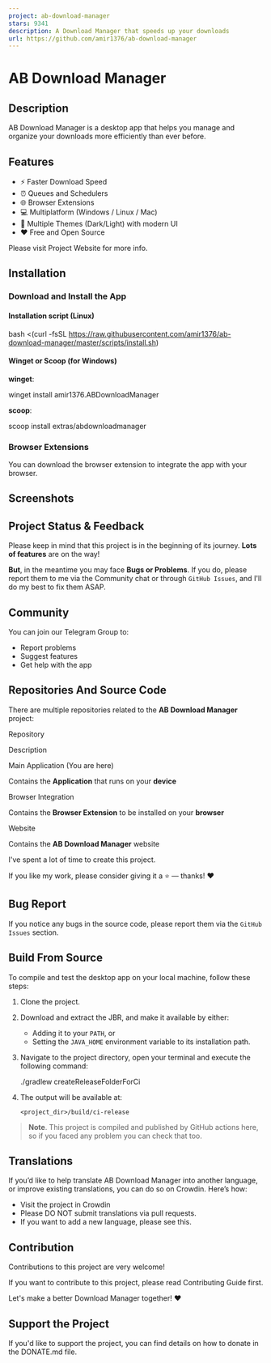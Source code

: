 ```yaml
---
project: ab-download-manager
stars: 9341
description: A Download Manager that speeds up your downloads
url: https://github.com/amir1376/ab-download-manager
---
```


AB Download Manager
===================

Description
-----------

AB Download Manager is a desktop app that helps you manage and organize your downloads more efficiently than ever before.

Features
--------

-   ⚡️ Faster Download Speed
-   ⏰ Queues and Schedulers
-   🌐 Browser Extensions
-   💻 Multiplatform (Windows / Linux / Mac)
-   🌙 Multiple Themes (Dark/Light) with modern UI
-   ❤️ Free and Open Source

Please visit Project Website for more info.

Installation
------------

### Download and Install the App

#### Installation script (Linux)

bash <(curl -fsSL https://raw.githubusercontent.com/amir1376/ab-download-manager/master/scripts/install.sh)

#### Winget or Scoop (for Windows)

**winget**:

winget install amir1376.ABDownloadManager

**scoop**:

scoop install extras/abdownloadmanager

### Browser Extensions

You can download the browser extension to integrate the app with your browser.

Screenshots
-----------

Project Status & Feedback
-------------------------

Please keep in mind that this project is in the beginning of its journey. **Lots of features** are on the way!

**But**, in the meantime you may face **Bugs or Problems**. If you do, please report them to me via the Community chat or through `GitHub Issues`, and I'll do my best to fix them ASAP.

Community
---------

You can join our Telegram Group to:

-   Report problems
-   Suggest features
-   Get help with the app

Repositories And Source Code
----------------------------

There are multiple repositories related to the **AB Download Manager** project:

Repository

Description

Main Application (You are here)

Contains the **Application** that runs on your **device**

Browser Integration

Contains the **Browser Extension** to be installed on your **browser**

Website

Contains the **AB Download Manager** website

I've spent a lot of time to create this project.

If you like my work, please consider giving it a ⭐ — thanks! ❤️

Bug Report
----------

If you notice any bugs in the source code, please report them via the `GitHub Issues` section.

Build From Source
-----------------

To compile and test the desktop app on your local machine, follow these steps:

1.  Clone the project.
    
2.  Download and extract the JBR, and make it available by either:
    
    -   Adding it to your `PATH`, or
    -   Setting the `JAVA_HOME` environment variable to its installation path.
3.  Navigate to the project directory, open your terminal and execute the following command:
    
    ./gradlew createReleaseFolderForCi
    
4.  The output will be available at:
    
    ```
    <project_dir>/build/ci-release
    ```
    

> **Note**. This project is compiled and published by GitHub actions here, so if you faced any problem you can check that too.

Translations
------------

If you’d like to help translate AB Download Manager into another language, or improve existing translations, you can do so on Crowdin. Here’s how:

-   Visit the project in Crowdin
-   Please DO NOT submit translations via pull requests.
-   If you want to add a new language, please see this.

Contribution
------------

Contributions to this project are very welcome!

If you want to contribute to this project, please read Contributing Guide first.

Let's make a better Download Manager together! ❤️

Support the Project
-------------------

If you'd like to support the project, you can find details on how to donate in the DONATE.md file.
